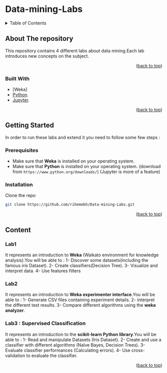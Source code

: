 # Data-mining-Labs
<div id="top"></div>

<!-- TABLE OF CONTENTS -->
<details>
  <summary>Table of Contents</summary>
  <ol>
    <li>
      <a href="#about-the-project">About The Labs</a>
      <ul>
        <li><a href="#built-with">Built With</a></li>
      </ul>
    </li>
    <li>
      <a href="#getting-started">Getting Started</a>
      <ul>
        <li><a href="#prerequisites">Prerequisites</a></li>
        <li><a href="#installation">Installation</a></li>
      </ul>
    </li>
    <li><a href="#usage">Content</a></li>
  </ol>
</details>

## About The repository

This repository contains 4 different labs about data mining.Each lab introduces new concepts on the subject.
<p align="right">(<a href="#top">back to top</a>)</p>

### Built With

* [Weka]
* [Python](https://www.python.org/).
* [Jupyter](https://jupyter.org/).

<p align="right">(<a href="#top">back to top</a>)</p>

## Getting Started

In order to run these labs and extend it you need to follow some few steps : 

### Prerequisites

* Make sure that **Weka** is installed on your operating system.
* Make sure that **Python** is installed on your operating system. (download from ```https://www.python.org/downloads/```)
(Jupyter is more of a feature)

### Installation

Clone the repo
   ```sh
   git clone https://github.com/rihemebh/Data-mining-Labs.git
   ```

<p align="right">(<a href="#top">back to top</a>)</p>

## Content
### Lab1
It represents an introduction to **Weka** (Waikato environment for knowledge analysis).You will be able to : 
1- Discover some datasets(including the famous _iris_ Dataset).
2- Create classifiers(Decision Tree).
3- Visualize and interpret data.
4- Use features filters

### Lab2
It represents an introduction to **Weka experimenter interface**.You will be able to : 
1- Generate CSV files containing experiment details.
2- interpret the different test results.
3- Compare different algorithms using the **weka analyzer**.

### Lab3 :  Supervised Classification
It represents an introduction to the **scikit-learn Python library**.You will be able to : 
1- Read and manipulate Datasets (Iris Dataset).
2- Create and use a classifier with different algorithms (Naïve Bayes, Decision Trees).
3- Evaluate classifier performances (Calculating errors).
4- Use cross-validation to evaluate the classifier.


<p align="right">(<a href="#top">back to top</a>)</p>


